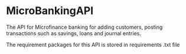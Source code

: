 # MicroBankingAPI

The API for Microfinance banking for adding customers, posting transactions such as savings, loans and journal entries.

The requirement packages for this API is stored in requirements .txt file
